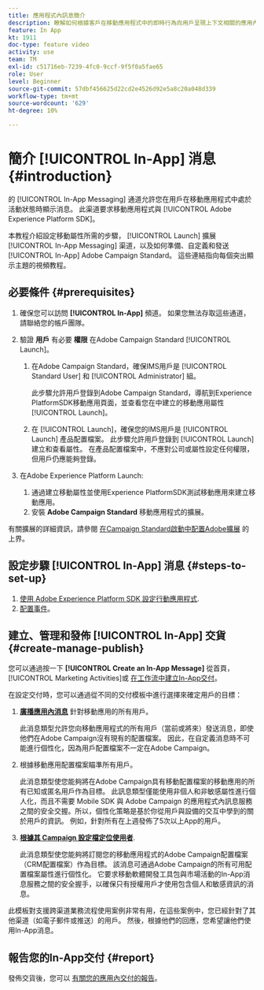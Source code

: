 ```yaml
---
title: 應用程式內訊息簡介
description: 瞭解如何根據客戶在移動應用程式中的即時行為向用戶呈現上下文相關的應用內消息。
feature: In App
kt: 1911
doc-type: feature video
activity: use
team: TM
exl-id: c51716eb-7239-4fc0-9ccf-9f5f0a5fae65
role: User
level: Beginner
source-git-commit: 57dbf456625d22cd2e4526d92e5a8c20a048d339
workflow-type: tm+mt
source-wordcount: '629'
ht-degree: 10%

---
```


# 簡介 [!UICONTROL In-App] 消息 {#introduction}

的 [!UICONTROL In-App Messaging] 通道允許您在用戶在移動應用程式中處於活動狀態時顯示消息。 此渠道要求移動應用程式與 [!UICONTROL Adobe Experience Platform SDK]。

本教程介紹設定移動屬性所需的步驟， [!UICONTROL Launch] 擴展 [!UICONTROL In-App Messaging] 渠道，以及如何準備、自定義和發送 [!UICONTROL In-App] Adobe Campaign Standard。 這些連結指向每個突出顯示主題的視頻教程。

## 必要條件 {#prerequisites}

1. 確保您可以訪問 **[!UICONTROL In-App]** 頻道。 如果您無法存取這些通道，請聯絡您的帳戶團隊。
1. 驗證 **用戶** 有必要 **權限** 在Adobe Campaign Standard [!UICONTROL Launch]。

   1. 在Adobe Campaign Standard，確保IMS用戶是 [!UICONTROL Standard User] 和 [!UICONTROL Administrator] 組。

      此步驟允許用戶登錄到Adobe Campaign Standard，導航到Experience PlatformSDK移動應用頁面，並查看您在中建立的移動應用屬性 [!UICONTROL Launch]。

   1. 在 [!UICONTROL Launch]，確保您的IMS用戶是 [!UICONTROL Launch] 產品配置檔案。 此步驟允許用戶登錄到 [!UICONTROL Launch] 建立和查看屬性。 在產品配置檔案中，不應對公司或屬性設定任何權限，但用戶仍應能夠登錄。

1. 在Adobe Experience Platform Launch:

   1. 通過建立移動屬性並使用Experience PlatformSDK測試移動應用來建立移動應用。
   1. 安裝 **Adobe Campaign Standard** 移動應用程式的擴展。

有關擴展的詳細資訊，請參閱 [在Campaign Standard啟動中配置Adobe擴展](https://aep-sdks.gitbook.io/docs/using-mobile-extensions/adobe-campaign-standard) 的上界。

## 設定步驟 [!UICONTROL In-App] 消息 {#steps-to-set-up}

1. [使用 Adobe Experience Platform SDK 設定行動應用程式](/help/communication-channels/mobile/configure-mobile-apps-using-aep-sdk.md).
1. [配置事件](/help/communication-channels/mobile/in-app/configure-events.md)。

## 建立、管理和發佈 [!UICONTROL In-App] 交貨 {#create-manage-publish}

您可以通過按一下 **[!UICONTROL Create an In-App Message]** 從首頁， [!UICONTROL Marketing Activities]或 [在工作流中建立In-App交付](/help/communication-channels/mobile/in-app/in-app-activity.md)。

在設定交付時，您可以通過從不同的交付模板中進行選擇來確定用戶的目標：

1. [**廣播應用內消息**](/help/communication-channels/mobile/in-app/broadcast-in-app-message.md) 針對移動應用的所有用戶。

   此消息類型允許您向移動應用程式的所有用戶（當前或將來）發送消息，即使他們在Adobe Campaign沒有現有的配置檔案。 因此，在自定義消息時不可能進行個性化，因為用戶配置檔案不一定在Adobe Campaign。

1. 根據移動應用配置檔案瞄準所有用戶。

   此消息類型使您能夠將在Adobe Campaign具有移動配置檔案的移動應用的所有已知或匿名用戶作為目標。 此訊息類型僅能使用非個人和非敏感屬性進行個人化，而且不需要 Mobile SDK 與 Adobe Campaign 的應用程式內訊息服務之間的安全交握。所以，個性化策略是基於你從用戶與設備的交互中學到的關於用戶的資訊。 例如，針對所有在上週發佈了5次以上App的用戶。

1. [**根據其 Campaign 設定檔定位使用者**](/help/communication-channels/mobile/in-app/target-users-based-on-campaign-profile.md).

   此消息類型使您能夠將訂閱您的移動應用程式的Adobe Campaign配置檔案（CRM配置檔案）作為目標。 該消息可通過Adobe Campaign的所有可用配置檔案屬性進行個性化。 它要求移動軟體開發工具包與市場活動的In-App消息服務之間的安全握手，以確保只有授權用戶才使用包含個人和敏感資訊的消息。

此模板對支援跨渠道業務流程使用案例非常有用，在這些案例中，您已經針對了其他渠道（如電子郵件或推送）的用戶。 然後，根據他們的回應，您希望讓他們使用In-App消息。

## 報告您的In-App交付 {#report}

發佈交貨後，您可以 [有關您的應用內交付的報告](/help/communication-channels/mobile/in-app/in-app-reporting.md)。

